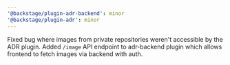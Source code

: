 ```yaml
---
'@backstage/plugin-adr-backend': minor
'@backstage/plugin-adr': minor
---
```


Fixed bug where images from private repositories weren't accessible by the ADR plugin. Added `/image` API endpoint to adr-backend plugin which allows frontend to fetch images via backend with auth.
